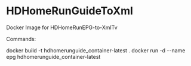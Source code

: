 # HDHomeRunGuideToXml
Docker Image for HDHomeRunEPG-to-XmlTv

Commands:

docker build -t hdhomerunguide_container-latest .
docker run -d --name epg hdhomerunguide_container-latest

